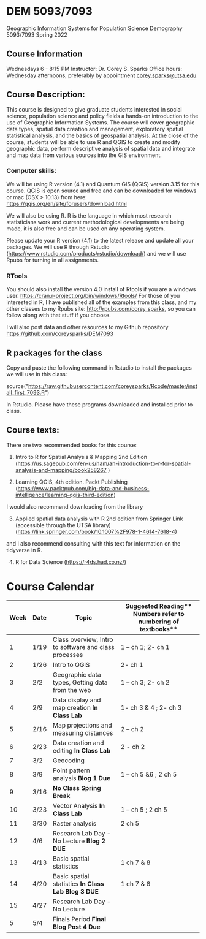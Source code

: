 # DEM 5093/7093
Geographic Information Systems for Population Science
Demography 5093/7093
Spring 2022

## Course Information
Wednesdays 6 - 8:15 PM
Instructor: Dr. Corey S. Sparks
Office hours:  Wednesday afternoons, preferably by appointment
corey.sparks@utsa.edu

## Course Description:
This course is designed to give graduate students interested in social science, population science and policy fields a hands-on introduction to the use of Geographic Information Systems.  The course will cover geographic data types, spatial data creation and management, exploratory spatial statistical analysis, and the basics of geospatial analysis.  At the close of the course, students will be able to use R and QGIS to create and modify geographic data, perform descriptive analysis of spatial data and integrate and map data from various sources into the GIS environment.  

### Computer skills:
We will be using R version (4.1) and Quantum GIS (QGIS) version 3.15 for this course.  QGIS is open source and free and can be downloaded for windows or mac (OSX > 10.13) from here:
https://qgis.org/en/site/forusers/download.html 

We will also be using R. R is the language in which most research statisticians work and current methodological developments are being made, it is also free and can be used on any operating system. 

Please update your R version (4.1) to the latest release and update all your packages.
We will use R through Rstudio (https://www.rstudio.com/products/rstudio/download/) and we will use Rpubs for turning in all assignments.
### RTools
You should also install the version 4.0 install of Rtools if you are a windows user.
https://cran.r-project.org/bin/windows/Rtools/
For those of you interested in R, I have published all of the examples from this class, and my other classes to my Rpubs site: http://rpubs.com/corey_sparks, so you can follow along with that stuff if you choose.

I will also post data and other resources to my Github repository https://github.com/coreysparks/DEM7093 

## R packages for the class
Copy and paste the following command in Rstudio to install the packages we will use in this class:

source("https://raw.githubusercontent.com/coreysparks/Rcode/master/install_first_7093.R")

In Rstudio. Please have these programs downloaded and installed prior to class.

## Course texts:
There are two recommended books for this course:
1) Intro to R for Spatial Analysis & Mapping 2nd Edition
(https://us.sagepub.com/en-us/nam/an-introduction-to-r-for-spatial-analysis-and-mapping/book258267 )

2) Learning QGIS, 4th edition. Packt Publishing (https://www.packtpub.com/big-data-and-business-intelligence/learning-qgis-third-edition)

I would also recommend downloading from the library

3) Applied spatial data analysis with R 2nd edition from Springer Link (accessible through the UTSA library) (https://link.springer.com/book/10.1007%2F978-1-4614-7618-4) 

and I also recommend consulting with this text for information on the tidyverse in R.

4) R for Data Science
(https://r4ds.had.co.nz/) 

# Course Calendar
| **Week** | **Date** | **Topic** | **Suggested Reading**** Numbers refer to numbering of textbooks** |
| --- | --- | --- | --- |
| 1 | 1/19 | Class overview, Intro to software and class processes | 1 – ch 1; 2- ch 1 |
| 2 | 1/26 | Intro to QGIS | 2- ch 1 |
| 3 | 2/2 | Geographic data types, Getting data from the web | 1 – ch 3; 2- ch 2 |
| 4 | 2/9 | Data display and map creation **In Class Lab** | 1- ch 3 &amp; 4 ; 2- ch 3 |
| 5 | 2/16 | Map projections and measuring distances | 2 – ch 2 |
| 6 | 2/23 | Data creation and editing **In Class Lab** | 2 - ch 2 |
| 7 | 3/2 | Geocoding | |
| 8 | 3/9 | Point pattern analysis **Blog 1 Due**  |1 – ch 5 &amp;6 ; 2 ch 5  |
| 9 | 3/16 |**No Class** **Spring Break**  |  |
| 10 | 3/23 | Vector Analysis **In Class Lab** | 1 – ch 5 ; 2 ch 5 |
| 11 | 3/30 | Raster analysis | 2 ch 5 |
| 12 | 4/6 | Research Lab Day - No Lecture **Blog 2 DUE** |  |
| 13 | 4/13 | Basic spatial statistics | 1 ch 7 &amp; 8 |
| 14 | 4/20 | Basic spatial statistics **In Class Lab** **Blog 3 DUE** | 1 ch 7 &amp; 8 |
| 15 | 4/27 | Research Lab Day - No Lecture |  |
| 5 | 5/4 | Finals Period **Final Blog Post 4 Due** |  |
